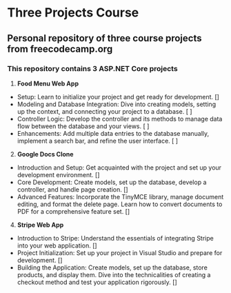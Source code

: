 # Three Projects Course

## Personal repository of three course projects from freecodecamp.org

### This repository contains 3 ASP.NET Core projects

1. **Food Menu Web App**
  - Setup: Learn to initialize your project and get ready for development. []
  - Modeling and Database Integration: Dive into creating models, setting up the context, and connecting your project to a database. [ ]
  - Controller Logic: Develop the controller and its methods to manage data flow between the database and your views. [ ]
  - Enhancements: Add multiple data entries to the database manually, implement a search bar, and refine the user interface. [ ]

2. **Google Docs Clone**
  - Introduction and Setup: Get acquainted with the project and set up your development environment. []
  - Core Development: Create models, set up the database, develop a controller, and handle page creation. []
  - Advanced Features: Incorporate the TinyMCE library, manage document editing, and format the delete page. Learn how to convert documents to PDF for a comprehensive feature set. []

4. **Stripe Web App**
  - Introduction to Stripe: Understand the essentials of integrating Stripe into your web application. []
  - Project Initialization: Set up your project in Visual Studio and prepare for development. []
  - Building the Application: Create models, set up the database, store products, and display them. Dive into the technicalities of creating a checkout method and test your application
    rigorously. []

